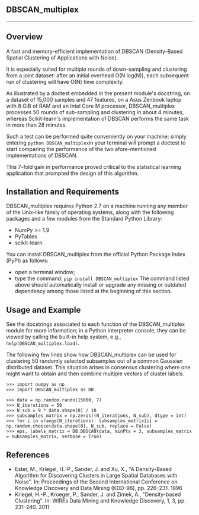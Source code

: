 DBSCAN_multiplex
----------------
----------------

Overview
--------

A fast and memory-efficient implementation of DBSCAN (Density-Based Spatial Clustering of Applications with Noise).

It is especially suited for multiple rounds of down-sampling and clustering from a joint dataset: after an initial overhead O(N log(N)), each subsequent run of clustering will have O(N) time complexity. 

As illustrated by a doctest embedded in the present module's docstring, on a dataset of 15,000 samples and 47 features, on a Asus Zenbook laptop with 8 GiB of RAM and an Intel Core M processor, DBSCAN_multiplex processes 50 rounds of sub-sampling and clustering in about 4 minutes, whereas Scikit-learn's implementation of DBSCAN performs the same task in more than 28 minutes. 

Such a test can be performed quite conveniently on your machine: 
simply entering ```python DBSCAN_multiplex```in your terminal will prompt a doctest to start comparing the performance of the two afore-mentioned implementations of DBSCAN. 

This 7-fold gain in performance proved critical to the statistical learning application that prompted the design of this algorithm.

Installation and Requirements
-----------------------------

DBSCAN_multiplex requires Python 2.7 on a machine running any member of the Unix-like family of operating systems, along with the following packages and a few modules from the Standard Python Library:
* NumPy >= 1.9
* PyTables
* scikit-learn

You can install DBSCAN_multiplex from the official Python Package Index (PyPI) as follows:
* open a terminal window;
* type the command: ```pip install DBSCAN_multiplex```
The command listed above should automatically install or upgrade any missing or outdated dependency among those listed at the beginning of this section.

Usage and Example
-----------------

See the docstrings associated to each function of the DBSCAN_multiplex module for more information; in a Python interpreter console, they can be viewed by calling the built-in help system, e.g., ```help(DBSCAN_multiplex.load)```. 

The following few lines show how DBSCAN_multiplex can be used for clustering 50 randomly selected subsamples out of a common Gaussian distributed dataset. This situation arises in consensus clustering where one might want to obtain and then combine multiple vectors of cluster labels.

```
>>> import numpy as np
>>> import DBSCAN_multiplex as DB

>>> data = np.random.randn(15000, 7)
>>> N_iterations = 50
>>> N_sub = 9 * data.shape[0] / 10
>>> subsamples_matrix = np.zeros((N_iterations, N_sub), dtype = int)
>>> for i in xrange(N_iterations): subsamples_matrix[i] = np.random.choice(data.shape[0], N_sub, replace = False)
>>> eps, labels_matrix = DB.DBSCAN(data, minPts = 3, subsamples_matrix = subsamples_matrix, verbose = True)
```

References
----------

* Ester, M., Kriegel, H.-P., Sander, J. and Xu, X., "A Density-Based Algorithm for Discovering Clusters in Large Spatial Databases with Noise". 
In: Proceedings of the Second International Conference on Knowledge Discovery and Data Mining (KDD-96), pp. 226–231. 1996
* Kriegel, H.-P., Kroeger, P., Sander, J. and Zimek, A., "Density-based Clustering". 
In: WIREs Data Mining and Knowledge Discovery, 1, 3, pp. 231–240. 2011
